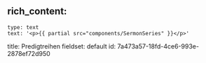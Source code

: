rich_content:
  -
    type: text
    text: '<p>{{ partial src="components/SermonSeries" }}</p>'
title: Predigtreihen
fieldset: default
id: 7a473a57-18fd-4ce6-993e-2878ef72d950
